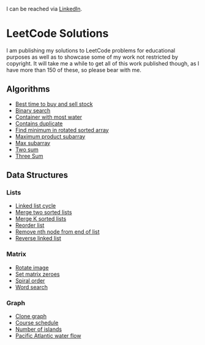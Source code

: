 I can be reached via [LinkedIn](https://www.linkedin.com/in/claus-michelsen-97756643/).

# LeetCode Solutions
I am publishing my solutions to LeetCode problems for educational purposes as well as to showcase some of my work not restricted by copyright. It will take me a while to get all of this  work published though, as I have more than 150 of these, so please bear with me.
## Algorithms
- [Best time to buy and sell stock](https://github.com/ClausMichelsen/LeetCode/blob/master/LeetCode/Algorithms/BestTimeToBuyAndSellStock.cpp)
- [Binary search](https://github.com/ClausMichelsen/LeetCode/blob/master/LeetCode/Algorithms/BinarySearch.cpp)
- [Container with most water](https://github.com/ClausMichelsen/LeetCode/blob/master/LeetCode/Algorithms/ContainerWithMostWater.cpp)
- [Contains duplicate](https://github.com/ClausMichelsen/LeetCode/blob/master/LeetCode/Algorithms/ContainsDuplicate.cpp)
- [Find minimum in rotated sorted array](https://github.com/ClausMichelsen/LeetCode/blob/master/LeetCode/Algorithms/FindMinimumInRotatedSortedArray.cpp)
- [Maximum product subarray](https://github.com/ClausMichelsen/LeetCode/blob/master/LeetCode/Algorithms/MaximumProductSubarray.cpp)
- [Max subarray](https://github.com/ClausMichelsen/LeetCode/blob/master/LeetCode/Algorithms/MaxSubarray.cpp)
- [Two sum](https://github.com/ClausMichelsen/LeetCode/blob/master/LeetCode/Algorithms/TwoSum.cpp)
- [Three Sum](https://github.com/ClausMichelsen/LeetCode/blob/master/LeetCode/Algorithms/ThreeSum.cpp)
## Data Structures
### Lists
- [Linked list cycle](https://github.com/ClausMichelsen/LeetCode/blob/master/LeetCode/DataStructures/Lists/LinkedListCycle.cpp)
- [Merge two sorted lists](https://github.com/ClausMichelsen/LeetCode/blob/master/LeetCode/DataStructures/Lists/MergeTwoSortedLists.cpp)
- [Merge K sorted lists](https://github.com/ClausMichelsen/LeetCode/blob/master/LeetCode/DataStructures/Lists/MergeKSortedLists.cpp)
- [Reorder list](https://github.com/ClausMichelsen/LeetCode/blob/master/LeetCode/DataStructures/Lists/ReorderList.cpp)
- [Remove nth node from end of list](https://github.com/ClausMichelsen/LeetCode/blob/master/LeetCode/DataStructures/Lists/RemoveNthNodeFromEndOfList.cpp)
- [Reverse linked list](https://github.com/ClausMichelsen/LeetCode/blob/master/LeetCode/DataStructures/Lists/ReverseLinkedList.cpp)
### Matrix
- [Rotate image](https://github.com/ClausMichelsen/LeetCode/blob/master/LeetCode/DataStructures/Matrix/RotateImage.cpp)
- [Set matrix zeroes](https://github.com/ClausMichelsen/LeetCode/blob/master/LeetCode/DataStructures/Matrix/SetMatrixZeroes.cpp)
- [Spiral order](https://github.com/ClausMichelsen/LeetCode/blob/master/LeetCode/DataStructures/Matrix/SpiralOrder.cpp)
- [Word search](https://github.com/ClausMichelsen/LeetCode/blob/master/LeetCode/DataStructures/Matrix/WordSearch.cpp)
### Graph
- [Clone graph](https://github.com/ClausMichelsen/LeetCode/blob/master/LeetCode/DataStructures/Graph/CloneGraph.cpp)
- [Course schedule](https://github.com/ClausMichelsen/LeetCode/blob/master/LeetCode/DataStructures/Graph/CourseSchedule.cpp)
- [Number of islands](https://github.com/ClausMichelsen/LeetCode/blob/master/LeetCode/DataStructures/Graph/NumberOfIslands.cpp)
- [Pacific Atlantic water flow](https://github.com/ClausMichelsen/LeetCode/blob/master/LeetCode/DataStructures/Graph/PacificAtlanticWaterFlow.cpp)

<!--
**ClausMichelsen/ClausMichelsen** is a ✨ _special_ ✨ repository because its `README.md` (this file) appears on your GitHub profile.

Here are some ideas to get you started:

- 🔭 I’m currently working on ...
- 🌱 I’m currently learning ...
- 👯 I’m looking to collaborate on ...
- 🤔 I’m looking for help with ...
- 💬 Ask me about ...
- 📫 How to reach me: ...
- 😄 Pronouns: ...
- ⚡ Fun fact: ...
-->
